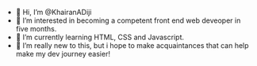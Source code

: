 - 👋 Hi, I’m @KhairanADiji
- 👀 I’m interested in becoming a competent front end web deveoper in five months.
- 🌱 I’m currently learning HTML, CSS and Javascript.
- 💞️ I’m really new to this, but i hope to make acquaintances that can help make my dev journey easier!

<!---
KhairanADiji/KhairanADiji is a ✨ special ✨ repository because its `README.md` (this file) appears on your GitHub profile.
You can click the Preview link to take a look at your changes.
--->
